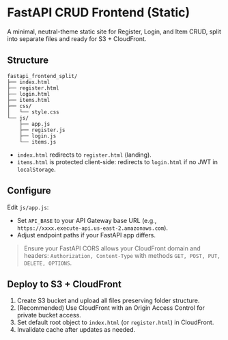 
# FastAPI CRUD Frontend (Static)

A minimal, neutral-theme static site for Register, Login, and Item CRUD, split into separate files and ready for S3 + CloudFront.

## Structure

```
fastapi_frontend_split/
├── index.html
├── register.html
├── login.html
├── items.html
├── css/
│   └── style.css
└── js/
    ├── app.js
    ├── register.js
    ├── login.js
    └── items.js
```

- `index.html` redirects to `register.html` (landing).
- `items.html` is protected client-side: redirects to `login.html` if no JWT in `localStorage`.

## Configure

Edit `js/app.js`:
- Set `API_BASE` to your API Gateway base URL (e.g., `https://xxxx.execute-api.us-east-2.amazonaws.com`).
- Adjust endpoint paths if your FastAPI app differs.

> Ensure your FastAPI CORS allows your CloudFront domain and headers: `Authorization, Content-Type` with methods `GET, POST, PUT, DELETE, OPTIONS`.

## Deploy to S3 + CloudFront

1. Create S3 bucket and upload all files preserving folder structure.
2. (Recommended) Use CloudFront with an Origin Access Control for private bucket access.
3. Set default root object to `index.html` (or `register.html`) in CloudFront.
4. Invalidate cache after updates as needed.
